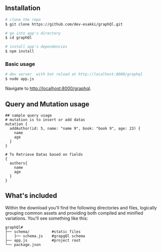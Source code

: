 ## Installation

``` bash
# clone the repo
$ git clone https://github.com/dev-esakki/graphQl.git

# go into app's directory
$ cd graphQl

# install app's dependencies
$ npm install
```

### Basic usage

``` bash
# dev server  with hot reload at http://localhost:8000/graphql
$ node app.js
```

Navigate to [http://localhost:8000/graphql](http://localhost:8000/graphql). 

## Query and Mutation usage
```
## sample query usage
# mutation is to insert or add datas
mutation {
  addAuthor(id: 5, name: "name 9", book: "book 9", age: 23) {
    name
    age
  }
}

# To Retrieve Datas based on fields
{
  authors{ 
    name 
    age
  }
}

```

## What's included

Within the download you'll find the following directories and files, logically grouping common assets and providing both compiled and minified variations. You'll see something like this:

```
graphQl#
├── schema/          #static files
│   ├── schema.js    #grapgQl schema
├── app.js           #project root
└── package.json
```